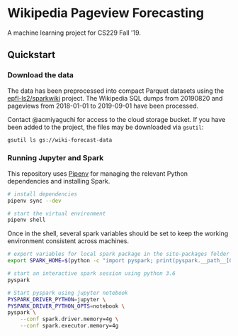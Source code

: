 # Wikipedia Pageview Forecasting

A machine learning project for CS229 Fall '19.

## Quickstart

### Download the data

The data has been preprocessed into compact Parquet datasets using the
[epfl-ls2/sparkwiki](https://github.com/epfl-lts2/sparkwiki) project. The
Wikipedia SQL dumps from 20190820 and pageviews from 2018-01-01 to 2019-09-01
have been processed.

Contact @acmiyaguchi for access to the cloud storage bucket. If you have been
added to the project, the files may be downloaded via `gsutil`:

```bash
gsutil ls gs://wiki-forecast-data
```

### Running Jupyter and Spark

This repository uses [Pipenv](https://docs.pipenv.org/en/latest/) for managing
the relevant Python dependencies and installing Spark.

```bash
# install dependencies
pipenv sync --dev

# start the virtual environment
pipenv shell
```

Once in the shell, several spark variables should be set to keep the working
environment consistent across machines.

```bash
# export variables for local spark package in the site-packages folder
export SPARK_HOME=$(python -c "import pyspark; print(pyspark.__path__[0])")

# start an interactive spark session using python 3.6
pyspark

# Start pyspark using jupyter notebook
PYSPARK_DRIVER_PYTHON=jupyter \
PYSPARK_DRIVER_PYTHON_OPTS=notebook \
pyspark \
    --conf spark.driver.memory=4g \
    --conf spark.executor.memory=4g
```
